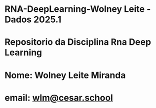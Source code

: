 # RNA-DeepLearning-Wolney Leite - Dados 2025.1
# Repositorio da Disciplina Rna Deep Learning
# Nome: Wolney Leite Miranda
# email: wlm@cesar.school
